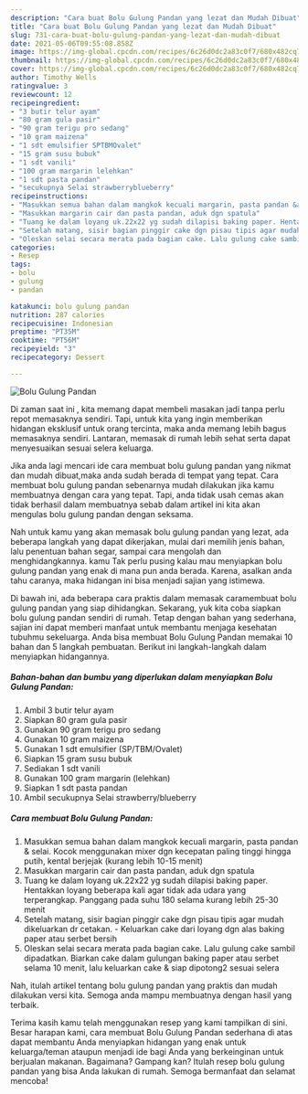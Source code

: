 ```yaml
---
description: "Cara buat Bolu Gulung Pandan yang lezat dan Mudah Dibuat"
title: "Cara buat Bolu Gulung Pandan yang lezat dan Mudah Dibuat"
slug: 731-cara-buat-bolu-gulung-pandan-yang-lezat-dan-mudah-dibuat
date: 2021-05-06T09:55:08.858Z
image: https://img-global.cpcdn.com/recipes/6c26d0dc2a83c0f7/680x482cq70/bolu-gulung-pandan-foto-resep-utama.jpg
thumbnail: https://img-global.cpcdn.com/recipes/6c26d0dc2a83c0f7/680x482cq70/bolu-gulung-pandan-foto-resep-utama.jpg
cover: https://img-global.cpcdn.com/recipes/6c26d0dc2a83c0f7/680x482cq70/bolu-gulung-pandan-foto-resep-utama.jpg
author: Timothy Wells
ratingvalue: 3
reviewcount: 12
recipeingredient:
- "3 butir telur ayam"
- "80 gram gula pasir"
- "90 gram terigu pro sedang"
- "10 gram maizena"
- "1 sdt emulsifier SPTBMOvalet"
- "15 gram susu bubuk"
- "1 sdt vanili"
- "100 gram margarin lelehkan"
- "1 sdt pasta pandan"
- "secukupnya Selai strawberryblueberry"
recipeinstructions:
- "Masukkan semua bahan dalam mangkok kecuali margarin, pasta pandan &amp; selai. Kocok menggunakan mixer dgn kecepatan paling tinggi hingga putih, kental berjejak (kurang lebih 10-15 menit)"
- "Masukkan margarin cair dan pasta pandan, aduk dgn spatula"
- "Tuang ke dalam loyang uk.22x22 yg sudah dilapisi baking paper. Hentakkan loyang beberapa kali agar tidak ada udara yang terperangkap. Panggang pada suhu 180 selama kurang lebih 25-30 menit"
- "Setelah matang, sisir bagian pinggir cake dgn pisau tipis agar mudah dikeluarkan dr cetakan. Keluarkan cake dari loyang dgn alas baking paper atau serbet bersih"
- "Oleskan selai secara merata pada bagian cake. Lalu gulung cake sambil dipadatkan. Biarkan cake dalam gulungan baking paper atau serbet selama 10 menit, lalu keluarkan cake &amp; siap dipotong2 sesuai selera"
categories:
- Resep
tags:
- bolu
- gulung
- pandan

katakunci: bolu gulung pandan 
nutrition: 287 calories
recipecuisine: Indonesian
preptime: "PT35M"
cooktime: "PT56M"
recipeyield: "3"
recipecategory: Dessert

---
```



![Bolu Gulung Pandan](https://img-global.cpcdn.com/recipes/6c26d0dc2a83c0f7/680x482cq70/bolu-gulung-pandan-foto-resep-utama.jpg)

Di zaman  saat ini , kita memang dapat membeli masakan jadi tanpa perlu repot memasaknya sendiri. Tapi, untuk kita yang ingin memberikan hidangan eksklusif untuk orang tercinta, maka anda memang lebih bagus memasaknya sendiri. Lantaran, memasak di rumah lebih sehat serta dapat menyesuaikan sesuai selera keluarga.

Jika anda lagi mencari ide cara membuat bolu gulung pandan yang nikmat dan mudah dibuat,maka anda sudah berada di tempat yang tepat. Cara membuat bolu gulung pandan  sebenarnya mudah dilakukan jika kamu membuatnya dengan cara yang tepat. Tapi, anda tidak usah cemas akan tidak berhasil dalam membuatnya 
sebab dalam artikel ini kita akan mengulas bolu gulung pandan dengan seksama.  



Nah untuk kamu yang akan memasak bolu gulung pandan yang lezat, ada beberapa langkah yang dapat dikerjakan, mulai dari memilih jenis bahan, lalu penentuan bahan segar, sampai cara mengolah dan menghidangkannya. kamu Tak perlu pusing kalau mau menyiapkan bolu gulung pandan yang enak di mana pun anda berada. Karena, asalkan anda  tahu caranya, maka hidangan ini bisa menjadi sajian yang istimewa.

Di bawah ini, ada beberapa cara praktis  dalam memasak caramembuat bolu gulung pandan yang siap dihidangkan. Sekarang, yuk kita coba siapkan bolu gulung pandan sendiri di rumah. Tetap dengan bahan yang sederhana, sajian ini dapat memberi manfaat untuk membantu menjaga kesehatan tubuhmu sekeluarga. Anda bisa membuat Bolu Gulung Pandan memakai 10 bahan dan 5 langkah pembuatan. Berikut ini langkah-langkah dalam menyiapkan hidangannya.

<!--inarticleads1-->

##### Bahan-bahan dan bumbu yang diperlukan dalam menyiapkan Bolu Gulung Pandan:

1. Ambil 3 butir telur ayam
1. Siapkan 80 gram gula pasir
1. Gunakan 90 gram terigu pro sedang
1. Gunakan 10 gram maizena
1. Gunakan 1 sdt emulsifier (SP/TBM/Ovalet)
1. Siapkan 15 gram susu bubuk
1. Sediakan 1 sdt vanili
1. Gunakan 100 gram margarin (lelehkan)
1. Siapkan 1 sdt pasta pandan
1. Ambil secukupnya Selai strawberry/blueberry




<!--inarticleads2-->

##### Cara membuat Bolu Gulung Pandan:

1. Masukkan semua bahan dalam mangkok kecuali margarin, pasta pandan &amp; selai. Kocok menggunakan mixer dgn kecepatan paling tinggi hingga putih, kental berjejak (kurang lebih 10-15 menit)
1. Masukkan margarin cair dan pasta pandan, aduk dgn spatula
1. Tuang ke dalam loyang uk.22x22 yg sudah dilapisi baking paper. Hentakkan loyang beberapa kali agar tidak ada udara yang terperangkap. Panggang pada suhu 180 selama kurang lebih 25-30 menit
1. Setelah matang, sisir bagian pinggir cake dgn pisau tipis agar mudah dikeluarkan dr cetakan. - Keluarkan cake dari loyang dgn alas baking paper atau serbet bersih
1. Oleskan selai secara merata pada bagian cake. Lalu gulung cake sambil dipadatkan. Biarkan cake dalam gulungan baking paper atau serbet selama 10 menit, lalu keluarkan cake &amp; siap dipotong2 sesuai selera




Nah, itulah artikel tentang  bolu gulung pandan  yang praktis dan mudah dilakukan versi kita. Semoga anda mampu membuatnya dengan hasil yang terbaik. 

Terima kasih kamu telah menggunakan resep yang kami tampilkan di sini. Besar harapan kami, cara membuat  Bolu Gulung Pandan sederhana di atas dapat membantu Anda menyiapkan hidangan yang enak untuk keluarga/teman ataupun menjadi ide bagi Anda yang berkeinginan untuk berjualan makanan. Bagaimana? Gampang kan? Itulah resep bolu gulung pandan yang bisa Anda lakukan di rumah. Semoga bermanfaat dan selamat mencoba!

